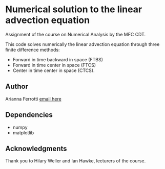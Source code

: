 # Numerical solution to the linear advection equation
Assignment of the course on Numerical Analysis by the MFC CDT.

This code solves numerically the linear advection equation through three finite difference methods:
* Forward in time backward in space (FTBS)
* Forward in time center in space (FTCS)
* Center in time center in space (CTCS). 

## Author
Arianna Ferrotti [email here](mailto:a.ferrotti@soton.ac.uk)

## Dependencies
* numpy
* matplotlib

## Acknowledgments
Thank you to Hilary Weller and Ian Hawke, lecturers of the course.
